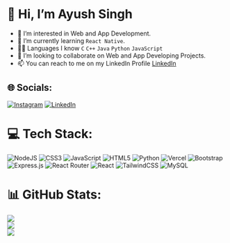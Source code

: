 # 👋 Hi, I’m Ayush Singh
- 👀 I’m interested in Web and App Development.
- 🌱 I’m currently learning `React Native`.
- 🧑‍💻 Languages I know `C` `C++` `Java` `Python` `JavaScript` 
- 💞️ I’m looking to collaborate on Web and App Developing Projects.
- 📫 You can reach to me on my LinkedIn Profile [LinkedIn](https://www.linkedin.com/in/ayush-singh-959207253/)

## 🌐 Socials:<br>

[![Instagram](https://img.shields.io/badge/Instagram-%23E4405F.svg?logo=Instagram&logoColor=white)](https://www.instagram.com/insane.coder?igsh=a28wazdod2cxd2ll) [![LinkedIn](https://img.shields.io/badge/LinkedIn-%230077B5.svg?logo=linkedin&logoColor=white)](https://www.linkedin.com/in/ayush-singh-959207253/) 

# 💻 Tech Stack:

![NodeJS](https://img.shields.io/badge/node.js-6DA55F?style=for-the-badge&logo=node.js&logoColor=white) ![CSS3](https://img.shields.io/badge/css3-%231572B6.svg?style=for-the-badge&logo=css3&logoColor=white) ![JavaScript](https://img.shields.io/badge/javascript-%23323330.svg?style=for-the-badge&logo=javascript&logoColor=%23F7DF1E) ![HTML5](https://img.shields.io/badge/html5-%23E34F26.svg?style=for-the-badge&logo=html5&logoColor=white) ![Python](https://img.shields.io/badge/python-3670A0?style=for-the-badge&logo=python&logoColor=ffdd54) ![Vercel](https://img.shields.io/badge/vercel-%23000000.svg?style=for-the-badge&logo=vercel&logoColor=white) ![Bootstrap](https://img.shields.io/badge/bootstrap-%23563D7C.svg?style=for-the-badge&logo=bootstrap&logoColor=white) ![Express.js](https://img.shields.io/badge/express.js-%23404d59.svg?style=for-the-badge&logo=express&logoColor=%2361DAFB) ![React Router](https://img.shields.io/badge/React_Router-CA4245?style=for-the-badge&logo=react-router&logoColor=white) ![React](https://img.shields.io/badge/react-%2320232a.svg?style=for-the-badge&logo=react&logoColor=%2361DAFB) ![TailwindCSS](https://img.shields.io/badge/tailwindcss-%2338B2AC.svg?style=for-the-badge&logo=tailwind-css&logoColor=white) ![MySQL](https://img.shields.io/badge/mysql-%2300f.svg?style=for-the-badge&logo=mysql&logoColor=white)

# 📊 GitHub Stats: <br>


![](https://github-readme-streak-stats.herokuapp.com/?user=ayush-singh09&theme=dark&hide_border=false) <br/>
![](https://github-readme-stats.vercel.app/api?username=ayush-singh09&theme=dark&hide_border=false&include_all_commits=false&count_private=false) <br/>
![](https://github-readme-stats.vercel.app/api/top-langs/?username=ayush-singh09&theme=dark&hide_border=false&include_all_commits=true&count_private=true&layout=compact)
